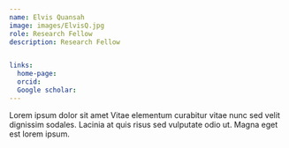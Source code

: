 ```yaml
---
name: Elvis Quansah
image: images/ElvisQ.jpg
role: Research Fellow
description: Research Fellow


links:
  home-page: 
  orcid: 
  Google scholar: 
---
```


Lorem ipsum dolor sit amet Vitae elementum curabitur vitae nunc sed velit dignissim sodales. Lacinia at quis risus sed vulputate odio ut. Magna eget est lorem ipsum.
